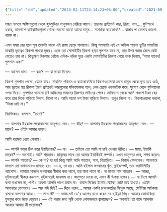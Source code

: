 ```yaml
---
{"title":"ভাড়া","updated":"2023-02-11T23:14:23+06:00","created":"2021-09-22T18:27:07+06:00","latitude":23.79333421,"longitude":90.40875859,"altitude":-40.5788,"tags":["short story"],"location":"বাড্ডা, ঢাকা","maturity":3,"dg-publish":true,"dg-permalink":"personal/writings/creative/prose/short-stories/the-fare","permalink":"/personal/writings/creative/prose/short-stories/the-fare/","dgPassFrontmatter":true,"noteIcon":"1"}
---
```


সন্ধ্যা নামলে অফিসগুলো থেকে হুড়মুড়িয়ে মানুষজন বেরিয়ে আসে। তারপর প্রাইভেট কার, রিক্সা, বাস…, ফুটপাথে হকার, তারপাশে হাইরাইজগুলো থেকে বেরনো আরো আরো মানুষ… সামগ্রিক ক্যাকোফনি… রাস্তায় পা ফেলার জায়গা থাকে না।

এমন সময় বের হলে মূল তাড়াটা থাকে এই রাস্তা ছেড়ে পালানো। কিন্তু সমস্যাটা এই যে অফিস পাড়ায় ছুটির সময়টায় মাঝারি দূরত্বেও রিকশা পাওয়া দুষ্কর। একে তো সোসাইটির রিকশা ছাড়া গুলশান যাবে না, তার উপর জ্যাম ঠেলে কেউ যেতেও চায় না। কিছুক্ষণ রিকশার খোঁজে এদিক-ওদিক ঘুরে একটা সোসাইটির রিকশা পেয়ে ডাক দিলাম, "মামা যাবেন! গুলশান এক!"

— আসেন মামা।
— কত?
— যা ভাড়া দিয়েন।

রিকশা গুলশান গেলো, যেমন যায়। সারাদিন পরিশ্রম ও ক্যাকোফনিতে রিকশাওয়ালারা ক্রমে মানুষ থেকে ভুত হয়ে ওঠে, আর ভুতের মত রিকশা টানে প্রাইভেট কারগুলোর ফাঁকফোকর গলে, লেন ছেড়ে ওভারটেক করে, সুযোগ পেলে ফুটপাথের ওপর দিয়ে। গুলশানে থামলো রবি অফিসের সামনের রিকশার লাইনের শেষে। মানিব্যাগ থেকে আমি পঞ্চাশ টাকা বের করে তার দিকে বাড়িয়ে দিলাম, নিলো না। আমি আরো দশ টাকা বাড়িয়ে দিলাম। তবুও নিলো না। রিকশাওয়ালা বললো, "টাকা চাই না।"

বিরক্তিকর। বললাম, "তবে?"

— আপনার ইহকাল-পরোকালের আনুগত্য দেন।
— কীহ্!
— আপনার ইহকাল-পরোকালের আনুগত্য দেন।
— মানে?
— ওইটা আমার ভাড়া!

আমি থতমত খেয়ে গেলাম।

— আপনি ভাড়া ঠিক করে উঠছিলেন?
— না।
— তাইলে তো আমি যা চাই দেওয়া উচিত।
— মামা, ইয়ার্কি মারেন?
— অবশ্যই। আমি শয়তান। মানুষের সাথে তো আমার ইয়ার্কিরই সম্পর্ক। এখন আনুগত্য দেন, শপথ করেন।
— আপনি শয়তান?
— কে না? হা হা! কিন্তু আমি আদি শয়তান, সাপ, বিতাড়িত।
— বিপদে ফেললেন। আপনারে মানলে তো ভগবানরেও মানতে হয়।
— হ, তা হয়। আমি হইলাম ভগবানের খুঁত, ব্লাইন্ডস্পট, তার ফ্যাটালিটির প্যাথোস। আমারে মানলে ভগবানরে স্বীকার করা লাগে, তয় মানা লাগে না। না মানার নাম শয়তান।
— আচ্ছা, দুইজনরেই স্বীকার করলাম, দুইজনরেই মানলাম না। আনুগত্য দেবো না, এখন কী উপায় বলেন।
— না দিলে আপনি কথা রাখলেন না, পাপী। অবশ্য আপনি পাপে ডরান না। ডরান নিজের ইগোর থেইকা ছোট হয়ে যাওয়া। এইটা আপনারে ভোগাবে।
— আর যদি দিই?
— দিলে ধরেন… আমার একটা চন্দনকাঠের সিন্দুক আছে, সেইটায় আটকায় রাখবো আপনার আত্মা।
— লাভ কী!
— জাজমেন্ট ডে'র আগের রাতে ধরেন সব ছাইড়া দিমু। আত্মার জোনাকিরা ফুরফুর করে উড়ে বেড়াবে।
— এই করার জন্য সৃষ্টি থেকে লোকজনরে জ্বালাচ্ছেন?
— অবশ্যই! তা বাদে আপনার আত্মায় আমার কী প্রয়োজন?
